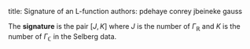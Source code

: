 title: Signature of an L-function
authors:
    pdehaye
    conrey
    jbeineke
    gauss

The **signature** is the pair $[J,K]$ where $J$ is the number of <a knowl="lmfdb/specialfunction.gammarandc">$\Gamma_{\mathbb R}$</a> and $K$ is the number of <a knowl="lmfdb/specialfunction.gammarandc">$\Gamma_{\mathbb C}$</a> in the <a knowl="lmfdb/lfunction.selbergdata">Selberg data</a>.
